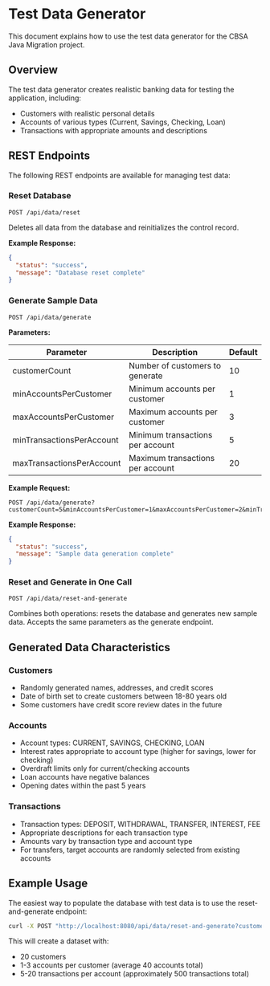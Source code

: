 # Test Data Generator

This document explains how to use the test data generator for the CBSA Java Migration project.

## Overview

The test data generator creates realistic banking data for testing the application, including:

- Customers with realistic personal details
- Accounts of various types (Current, Savings, Checking, Loan)
- Transactions with appropriate amounts and descriptions

## REST Endpoints

The following REST endpoints are available for managing test data:

### Reset Database

```
POST /api/data/reset
```

Deletes all data from the database and reinitializes the control record.

**Example Response:**
```json
{
  "status": "success",
  "message": "Database reset complete"
}
```

### Generate Sample Data

```
POST /api/data/generate
```

**Parameters:**

| Parameter | Description | Default |
|-----------|-------------|--------|
| customerCount | Number of customers to generate | 10 |
| minAccountsPerCustomer | Minimum accounts per customer | 1 |
| maxAccountsPerCustomer | Maximum accounts per customer | 3 |
| minTransactionsPerAccount | Minimum transactions per account | 5 |
| maxTransactionsPerAccount | Maximum transactions per account | 20 |

**Example Request:**
```
POST /api/data/generate?customerCount=5&minAccountsPerCustomer=1&maxAccountsPerCustomer=2&minTransactionsPerAccount=3&maxTransactionsPerAccount=10
```

**Example Response:**
```json
{
  "status": "success",
  "message": "Sample data generation complete"
}
```

### Reset and Generate in One Call

```
POST /api/data/reset-and-generate
```

Combines both operations: resets the database and generates new sample data. Accepts the same parameters as the generate endpoint.

## Generated Data Characteristics

### Customers
- Randomly generated names, addresses, and credit scores
- Date of birth set to create customers between 18-80 years old
- Some customers have credit score review dates in the future

### Accounts
- Account types: CURRENT, SAVINGS, CHECKING, LOAN
- Interest rates appropriate to account type (higher for savings, lower for checking)
- Overdraft limits only for current/checking accounts
- Loan accounts have negative balances
- Opening dates within the past 5 years

### Transactions
- Transaction types: DEPOSIT, WITHDRAWAL, TRANSFER, INTEREST, FEE
- Appropriate descriptions for each transaction type
- Amounts vary by transaction type and account type
- For transfers, target accounts are randomly selected from existing accounts

## Example Usage

The easiest way to populate the database with test data is to use the reset-and-generate endpoint:

```bash
curl -X POST "http://localhost:8080/api/data/reset-and-generate?customerCount=20&minAccountsPerCustomer=1&maxAccountsPerCustomer=3&minTransactionsPerAccount=5&maxTransactionsPerAccount=20"
```

This will create a dataset with:
- 20 customers
- 1-3 accounts per customer (average 40 accounts total)
- 5-20 transactions per account (approximately 500 transactions total)
